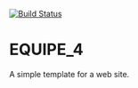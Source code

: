 [![Build Status](https://codefirst.iut.uca.fr/api/badges/SAE1.05_2024_2025/EQUIPE_4/status.svg)](https://codefirst.iut.uca.fr/SAE1.05_2024_2025/EQUIPE_4)  

# EQUIPE_4

A simple template for a web site.
